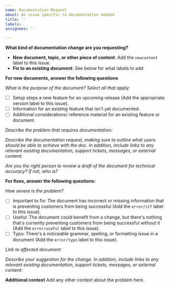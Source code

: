 ```yaml
---
name: Documentation Request
about: An issue specific to documentation needed
title: ''
labels:
assignees: ''

---
```


**What kind of documentation change are you requesting?**

* **New document, topic, or other piece of content**: Add the `newcontent` label to this issue. 
* **Fix to an existing document**: See below for what labels to add

**For new documents, answer the following questions**

_What is the purpose of the document? Select all that apply:_
- [ ] Setup steps a new feature for an upcoming release (Add the appropriate version label to this issue). 
- [ ] Information for an existing feature that isn't yet documented.
- [ ] Additional considerations/ reference material for an existing feature or document.

_Describe the problem that requires documentation:_


_Describe the documentation request, making sure to outline what users should be able to achieve with the doc. In addition, include links to any relevant existing documentation, support tickets, messages, or external content:_

_Are you the right person to review a draft of the document for technical accuracy? If not, who is?_

**For fixes, answer the following questions:**

_How severe is the problem?_
- [ ] Important to fix: The document has incorrect or missing information that is preventing customers from being successful (Add the `error/itf` label to this issue).
- [ ] Useful: The document could benefit from a change, but there's nothing that's currently preventing customers from being successful without it (Add the `error/useful` label to this issue).
- [ ] Typo: There's a noticeable grammar, spelling, or formatting issue in a document (Add the `error/typo` label to this issue). 

_Link to affected document:_

_Describe your suggestion for the change. In addition, include links to any relevant existing documentation, support tickets, messages, or external content:_

**Additional context**
Add any other context about the problem here.
